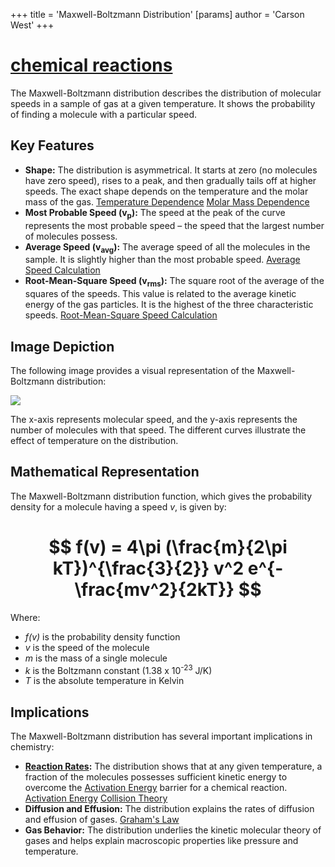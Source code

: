 +++
 title = 'Maxwell-Boltzmann Distribution'
[params]
	author = 'Carson West'
+++
# [chemical reactions](./../chemical-reactions/)
The Maxwell-Boltzmann distribution describes the distribution of molecular speeds in a sample of gas at a given temperature.  It shows the probability of finding a molecule with a particular speed.

## Key Features

* **Shape:** The distribution is asymmetrical.  It starts at zero (no molecules have zero speed), rises to a peak, and then gradually tails off at higher speeds.  The exact shape depends on the temperature and the molar mass of the gas. [Temperature Dependence](./../temperature-dependence/) [Molar Mass Dependence](./../molar-mass-dependence/)
* **Most Probable Speed (v<sub>p</sub>):** The speed at the peak of the curve represents the most probable speed – the speed that the largest number of molecules possess.
* **Average Speed (v<sub>avg</sub>):** The average speed of all the molecules in the sample.  It is slightly higher than the most probable speed. [Average Speed Calculation](./../average-speed-calculation/)
* **Root-Mean-Square Speed (v<sub>rms</sub>):** The square root of the average of the squares of the speeds. This value is related to the average kinetic energy of the gas particles. It is the highest of the three characteristic speeds. [Root-Mean-Square Speed Calculation](./../root-mean-square-speed-calculation/)

## Image Depiction

The following image provides a visual representation of the Maxwell-Boltzmann distribution:

![](https://i.sstatic.net/59PTr.png)

The x-axis represents molecular speed, and the y-axis represents the number of molecules with that speed.  The different curves illustrate the effect of temperature on the distribution.

## Mathematical Representation

The Maxwell-Boltzmann distribution function, which gives the probability density for a molecule having a speed *v*, is given by:

#  $$ f(v) = 4\pi (\frac{m}{2\pi kT})^{\frac{3}{2}} v^2 e^{-\frac{mv^2}{2kT}} $$  

Where:

* *f(v)* is the probability density function
* *v* is the speed of the molecule
* *m* is the mass of a single molecule
* *k* is the Boltzmann constant (1.38 x 10<sup>-23</sup> J/K)
* *T* is the absolute temperature in Kelvin

## Implications

The Maxwell-Boltzmann distribution has several important implications in chemistry:

* **[Reaction Rates](./../reaction-rates/):**  The distribution shows that at any given temperature, a fraction of the molecules possesses sufficient kinetic energy to overcome the [Activation Energy](./../activation-energy/) barrier for a chemical reaction. [Activation Energy](./../activation-energy/) [Collision Theory](./../collision-theory/)
* **Diffusion and Effusion:** The distribution explains the rates of diffusion and effusion of gases. [Graham's Law](./../grahams-law/)
* **Gas Behavior:**  The distribution underlies the kinetic molecular theory of gases and helps explain macroscopic properties like pressure and temperature.


